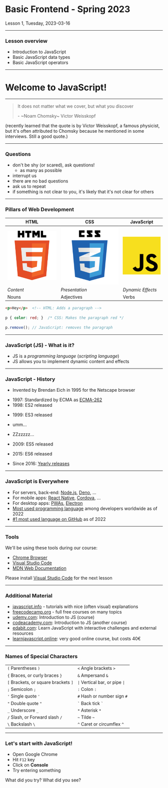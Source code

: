 <!-- .slide: id="lesson1" -->

# Basic Frontend - Spring 2023

Lesson 1, Tuesday, 2023-03-16

---

### Lesson overview

- Introduction to JavaScript
- Basic JavaScript data types
- Basic JavaScript operators

---

<!-- .slide: id="intro" -->

# Welcome to JavaScript!

---

> It does not matter what we cover, but what you discover
>
> \- ~Noam Chomsky~ Victor Weisskopf

(recently learned that the quote is by Victor Weisskopf, a famous physicist, but it's often attributed to Chomsky because he mentioned in some interviews. Still a good quote.)
<!-- .element: class="fragment" data-fragment-index="2" -->

---

### Questions

- don't be shy (or scared), ask questions!
  - as many as possible
- interrupt us
- there are no bad questions
- ask us to repeat
- if something is not clear to you, it's likely that it's not clear for others

---

### Pillars of Web Development

| HTML | CSS | JavaScript |
| ---- | --- | ---------- |
| ![HTML5](images/HTML5_Logo.svg) <!-- .element height="64px" width="64px" --> | ![CSS3](images/css3.svg) <!-- .element height="64px" width="64px" --> | ![JS](images/javascript-logo.svg) <!-- .element height="64px" width="64px" --> |
| *Content* |  *Presentation* | *Dynamic Effects* |
| Nouns | Adjectives | Verbs |

```html
<p>Hey</p>  <!-- HTML: Adds a paragraph -->
```

```css
p { color: red; }  /* CSS: Makes the paragraph red */
```

```js
p.remove(); // JavaScript: removes the paragraph
```

---

### JavaScript (JS) - What is it?

* JS is a *programming language* (*scripting language*)
* JS allows you to implement dynamic content and effects

---

### JavaScript - History

* Invented by Brendan Eich in 1995 for the Netscape browser
<!-- .element: class="fragment" data-fragment-index="1" -->
* 1997: Standardized by ECMA as <!-- .element: class="fragment" data-fragment-index="2" --> [ECMA-262](https://262.ecma-international.org/13.0/) <!-- .element: class="fragment" data-fragment-index="2" -->
* 1998: ES2 released
<!-- .element: class="fragment" data-fragment-index="3" -->
* 1999: ES3 released
<!-- .element: class="fragment" data-fragment-index="4" -->
* umm...
<!-- .element: class="fragment fade-in-then-out" data-fragment-index="5" -->
* ZZzzzzz...
<!-- .element: class="fragment fade-in-then-out" data-fragment-index="6" -->
* 2009: ES5 released
<!-- .element: class="fragment" data-fragment-index="7" -->
* 2015: ES6 released
<!-- .element: class="fragment" data-fragment-index="8" -->
* Since 2016: <!-- .element: class="fragment" data-fragment-index="9" --> [Yearly releases](https://en.wikipedia.org/wiki/ECMAScript_version_history) <!-- .element: class="fragment" data-fragment-index="9" -->

---

### JavaScript is Everywhere

* For servers, back-end: [Node.js](https://nodejs.org/en/), [Deno](https://deno.land/), ...
* For mobile apps: [React Native](https://facebook.github.io/react-native/), [Cordova](https://cordova.apache.org/), ...
* For desktop apps: [PWAs](https://developers.google.com/web/progressive-web-apps), [Electron](https://www.electronjs.org/)
* [Most used programming language](https://www.statista.com/statistics/793628/worldwide-developer-survey-most-used-languages/) among developers worldwide as of 2022
* [#1 most used language on GitHub](https://octoverse.github.com/2022/top-programming-languages) as of 2022

---

### Tools

We'll be using these tools during our course:

* [Chrome Browser](https://www.google.com/chrome/)
* [Visual Studio Code](https://code.visualstudio.com/)
* [MDN Web Documentation](https://developer.mozilla.org/en-US/)

Please install [Visual Studio Code](https://code.visualstudio.com/) for the next lesson

---

### Additional Material

* [javascript.info](https://javascript.info/) - tutorials with nice (often visual) explanations
* [freecodecamp.org](https://www.freecodecamp.org/) - full free courses on many topics
* [udemy.com](https://www.udemy.com): Introduction to JS (course)
* [codeacademy.com](https://www.codecademy.com): Introduction to JS (another course)
* [edabit.com](https://edabit.com): Learn JavaScript with interactive challenges and external resources
* [learnjavascript.online](https://learnjavascript.online): very good online course, but costs 40€

---

### Names of Special Characters

|||
| --- | --- |
| `(` Parentheses `)` | `<` Angle brackets `>` |
| `{` Braces, or curly braces `}` | `&` Ampersand `&` |
| `[` Brackets, or square brackets `]` | <code>&#124;</code> Vertical bar, or pipe <code>&#124;</code> |
| `;` Semicolon `;` | `:` Colon `:`  |
| `'` Single quote `'`| `#` Hash or number sign `#` |
| `"` Double quote `"` | `` ` `` Back tick `` ` `` |
| `_` Underscore `_` | `*` Asterisk `*` |
| `/` Slash, or Forward slash `/` | `~` Tilde `~` |
| `\` Backslash `\` | `^` Caret or circumflex `^` |

---

### Let's start with JavaScript!

* Open Google Chrome
* Hit `F12` key
* Click on **Console**
* Try entering something

What did you try? What did you see?
<!-- .element: class="fragment" -->
